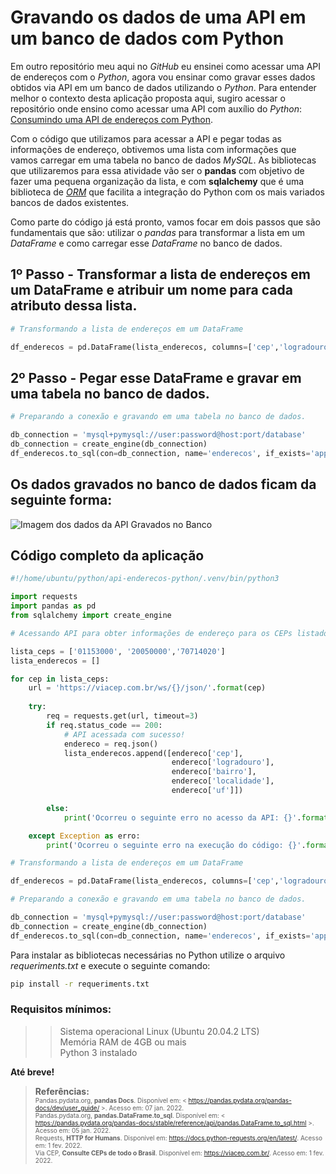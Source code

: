 # Gravando os dados de uma API em um banco de dados com Python

Em outro repositório meu aqui no *GitHub* eu ensinei como acessar uma API de endereços com o *Python*, agora vou ensinar como gravar esses dados obtidos via API em um banco de dados utilizando o *Python*. Para entender melhor o contexto desta aplicação proposta aqui, sugiro acessar o repositório onde ensino como acessar uma API com auxílio do *Python*: [Consumindo uma API de endereços com Python](https://github.com/Renatoelho/consumindo-api-enderecos-python).

Com o código que utilizamos para acessar a API e pegar todas as informações de endereço, obtivemos uma lista com informações que vamos carregar em uma tabela no banco de dados *MySQL*. As bibliotecas que utilizaremos para essa atividade vão ser o **pandas** com objetivo de fazer uma pequena organização da lista, e com **sqlalchemy** que é uma biblioteca de [*ORM*](https://pt.wikipedia.org/wiki/Mapeamento_objeto-relacional) que facilita a integração do Python com os mais variados bancos de dados existentes.

Como parte do código já está pronto, vamos focar em dois passos que são fundamentais que são: utilizar o *pandas* para transformar a lista em um *DataFrame* e como  carregar esse *DataFrame* no banco de dados.

## 1º Passo - Transformar a lista de endereços em um DataFrame e atribuir um nome para cada atributo dessa lista.

```Python
# Transformando a lista de endereços em um DataFrame

df_enderecos = pd.DataFrame(lista_enderecos, columns=['cep','logradouro','bairro','localidade','uf'])
```

## 2º Passo - Pegar esse DataFrame e gravar em uma tabela no banco de dados.

```Python
# Preparando a conexão e gravando em uma tabela no banco de dados.

db_connection = 'mysql+pymysql://user:password@host:port/database'
db_connection = create_engine(db_connection)
df_enderecos.to_sql(con=db_connection, name='enderecos', if_exists='append', index=False)
```

## Os dados gravados no banco de dados ficam da seguinte forma:

![Imagem dos dados da API Gravados no Banco](https://drive.google.com/uc?export=view&id=1FtKaaoCYp8ADx9PdhcaeaCKgoCxVsIUw)

## Código completo da aplicação

```Python
#!/home/ubuntu/python/api-enderecos-python/.venv/bin/python3

import requests
import pandas as pd 
from sqlalchemy import create_engine

# Acessando API para obter informações de endereço para os CEPs listados abaixo.

lista_ceps = ['01153000', '20050000','70714020']
lista_enderecos = []

for cep in lista_ceps:
    url = 'https://viacep.com.br/ws/{}/json/'.format(cep)
    
    try:
        req = requests.get(url, timeout=3)
        if req.status_code == 200:
            # API acessada com sucesso!
            endereco = req.json()
            lista_enderecos.append([endereco['cep'], 
                                    endereco['logradouro'], 
                                    endereco['bairro'], 
                                    endereco['localidade'], 
                                    endereco['uf']])

        else:
            print('Ocorreu o seguinte erro no acesso da API: {}'.format(req.raise_for_status()))

    except Exception as erro: 
        print('Ocorreu o seguinte erro na execução do código: {}'.format(erro))

# Transformando a lista de endereços em um DataFrame

df_enderecos = pd.DataFrame(lista_enderecos, columns=['cep','logradouro','bairro','localidade','uf'])

# Preparando a conexão e gravando em uma tabela no banco de dados.

db_connection = 'mysql+pymysql://user:password@host:port/database'
db_connection = create_engine(db_connection)
df_enderecos.to_sql(con=db_connection, name='enderecos', if_exists='append', index=False)
```

Para instalar as bibliotecas necessárias no Python utilize o arquivo *requeriments.txt* e execute o seguinte comando: 

```bash
pip install -r requeriments.txt
```

### Requisitos mínimos:

>> Sistema operacional Linux (Ubuntu 20.04.2 LTS)  <br/>Memória RAM de 4GB ou mais  <br/>Python 3 instalado

<b>Até breve!</b>

> **Referências:**  <br/><font size="1">Pandas.pydata.org, **pandas Docs**. Disponível em: < https://pandas.pydata.org/pandas-docs/dev/user_guide/ >. Acesso em: 07 jan. 2022.  <br/>Pandas.pydata.org, **pandas.DataFrame.to_sql**. Disponível em: < https://pandas.pydata.org/pandas-docs/stable/reference/api/pandas.DataFrame.to_sql.html >. Acesso em: 05 jan. 2022.  <br/>Requests, **HTTP for Humans**. Disponível em: <https://docs.python-requests.org/en/latest/>. Acesso em: 1 fev. 2022.  <br/>Via CEP, **Consulte CEPs de todo o Brasil**. Disponível em: <https://viacep.com.br/>. Acesso em: 1 fev. 2022.  <br/></font>
